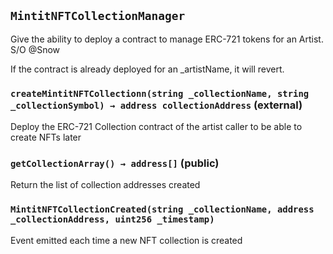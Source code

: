 ## `MintitNFTCollectionManager`

Give the ability to deploy a contract to manage ERC-721 tokens for an Artist. S/O @Snow


   If the contract is already deployed for an _artistName, it will revert.


### `createMintitNFTCollectionn(string _collectionName, string _collectionSymbol) → address collectionAddress` (external)

Deploy the ERC-721 Collection contract of the artist caller to be able to create NFTs later





### `getCollectionArray() → address[]` (public)

Return the list of collection addresses created






### `MintitNFTCollectionCreated(string _collectionName, address _collectionAddress, uint256 _timestamp)`

Event emitted each time a new NFT collection is created





